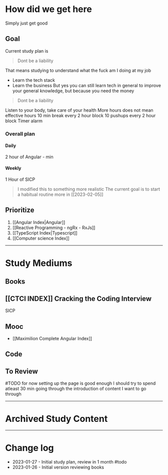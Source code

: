 # How did we get here
Simply just get good

## Goal
Current study plan is 
> Dont be a liability

That means studying to understand what the fuck am I doing at my job
- Learn the tech stack
- Learn the business
But yes you can still learn tech in general to improve your general knowledge, but because you need the money
> Dont be a liability

Listen to your body, take care of your health
More hours does not mean effective hours
10 min break every 2 hour block
10 pushups every 2 hour block
Timer alarm

### Overall plan
#### Daily
2 hour of Angular - min
#### Weekly
1 Hour of SICP

> I modified this to something more realistic
> The current goal is to start a habitual routine
> more in [[2023-02-05]]

## Prioritize
1. [[Angular Index|Angular]]
2. [[Reactive Programming - ngRx - RxJs]]
2. [[TypeScript Index|Typescript]]
4. [[Computer science Index]]

----
# Study Mediums
## Books
[[CTCI INDEX]] Cracking the Coding Interview
- 
SICP

## Mooc
- [[Maximilion Complete Angular Index]]

## Code

## To Review

#TODO 
for now setting up the page is good enough I should try to spend atleast 30 min going through the introduction of content I want to go through

---
# Archived Study Content

---
# Change log
- 2023-01-27 - Initial study plan, review in 1 month #todo
- 2023-01-26 - Initial version reviewing books